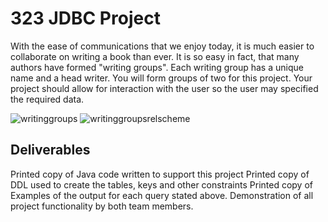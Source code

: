 # 323 JDBC Project
With the ease of communications that we enjoy today, it is much easier to collaborate on writing a book than ever. It is so easy in fact, that many authors have formed "writing groups". Each writing group has a unique name and a head writer.
You will form groups of two for this project. Your project should allow for interaction with the user so the user may specified the required data.

![writinggroups](https://user-images.githubusercontent.com/9468502/31323112-6ba71a90-ac57-11e7-94bf-13a164811bb7.jpg)
![writinggroupsrelscheme](https://user-images.githubusercontent.com/9468502/31323131-f0509fd2-ac57-11e7-806c-951996946aa6.jpg)


## Deliverables

Printed copy of Java code written to support this project
Printed copy of DDL used to create the tables, keys and other constraints
Printed copy of Examples of the output for each query stated above.
Demonstration of all project functionality by both team members.

